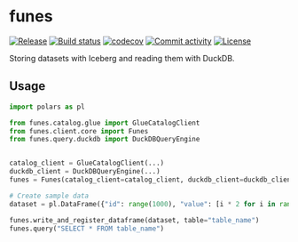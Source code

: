 # funes

[![Release](https://img.shields.io/github/v/release/privatedumbo/funes)](https://img.shields.io/github/v/release/privatedumbo/funes)
[![Build status](https://img.shields.io/github/actions/workflow/status/privatedumbo/funes/main.yml?branch=main)](https://github.com/privatedumbo/funes/actions/workflows/main.yml?query=branch%3Amain)
[![codecov](https://codecov.io/gh/privatedumbo/funes/branch/main/graph/badge.svg)](https://codecov.io/gh/privatedumbo/funes)
[![Commit activity](https://img.shields.io/github/commit-activity/m/privatedumbo/funes)](https://img.shields.io/github/commit-activity/m/privatedumbo/funes)
[![License](https://img.shields.io/github/license/privatedumbo/funes)](https://img.shields.io/github/license/privatedumbo/funes)

Storing datasets with Iceberg and reading them with DuckDB.

## Usage

```python
import polars as pl

from funes.catalog.glue import GlueCatalogClient
from funes.client.core import Funes
from funes.query.duckdb import DuckDBQueryEngine


catalog_client = GlueCatalogClient(...)
duckdb_client = DuckDBQueryEngine(...)
funes = Funes(catalog_client=catalog_client, duckdb_client=duckdb_client)

# Create sample data
dataset = pl.DataFrame({"id": range(1000), "value": [i * 2 for i in range(1000)]})

funes.write_and_register_dataframe(dataset, table="table_name")
funes.query("SELECT * FROM table_name")

```
